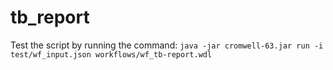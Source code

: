 # tb_report
Test the script by running the command: `java -jar cromwell-63.jar run -i test/wf_input.json workflows/wf_tb-report.wdl`
